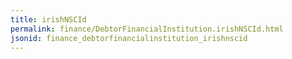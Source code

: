 ```yaml
---
title: irishNSCId
permalink: finance/DebtorFinancialInstitution.irishNSCId.html
jsonid: finance_debtorfinancialinstitution_irishnscid
---
```

